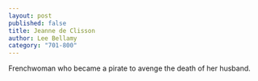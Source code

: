 ```yaml
---
layout: post
published: false
title: Jeanne de Clisson
author: Lee Bellamy
category: "701-800"
---
```


Frenchwoman who became a pirate to avenge the death of her husband.